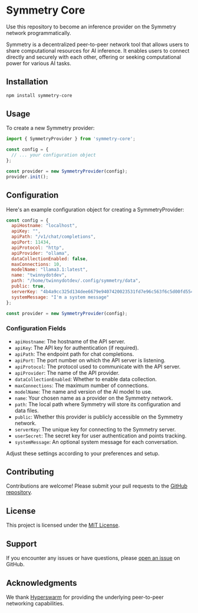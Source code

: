 # Symmetry Core

Use this repository to become an inference provider on the Symmetry network programmatically.

Symmetry is a decentralized peer-to-peer network tool that allows users to share computational resources for AI inference. It enables users to connect directly and securely with each other, offering or seeking computational power for various AI tasks.

## Installation

```bash
npm install symmetry-core
```

## Usage

To create a new Symmetry provider:

```javascript
import { SymmetryProvider } from 'symmetry-core';

const config = {
  // ... your configuration object
};

const provider = new SymmetryProvider(config);
provider.init();
```

## Configuration

Here's an example configuration object for creating a SymmetryProvider:

```javascript
const config = {
  apiHostname: "localhost",
  apiKey: "",
  apiPath: "/v1/chat/completions",
  apiPort: 11434,
  apiProtocol: "http",
  apiProvider: "ollama",
  dataCollectionEnabled: false,
  maxConnections: 10,
  modelName: "llama3.1:latest",
  name: "twinnydotdev",
  path: "/home/twinnydotdev/.config/symmetry/data",
  public: true,
  serverKey: "4b4a9cc325d134dee6679e9407420023531fd7e96c563f6c5d00fd5549b77435",
  systemMessage: "I'm a system message"
};

const provider = new SymmetryProvider(config);
```

### Configuration Fields

- `apiHostname`: The hostname of the API server.
- `apiKey`: The API key for authentication (if required).
- `apiPath`: The endpoint path for chat completions.
- `apiPort`: The port number on which the API server is listening.
- `apiProtocol`: The protocol used to communicate with the API server.
- `apiProvider`: The name of the API provider.
- `dataCollectionEnabled`: Whether to enable data collection.
- `maxConnections`: The maximum number of connections.
- `modelName`: The name and version of the AI model to use.
- `name`: Your chosen name as a provider on the Symmetry network.
- `path`: The local path where Symmetry will store its configuration and data files.
- `public`: Whether this provider is publicly accessible on the Symmetry network.
- `serverKey`: The unique key for connecting to the Symmetry server.
- `userSecret`: The secret key for user authentication and points tracking.
- `systemMessage`: An optional system message for each conversation.

Adjust these settings according to your preferences and setup.

## Contributing

Contributions are welcome! Please submit your pull requests to the [GitHub repository](https://github.com/twinnydotdev/symmetry-core/pulls).

## License

This project is licensed under the [MIT License](https://github.com/twinnydotdev/symmetry-core/blob/master/LICENCE).

## Support

If you encounter any issues or have questions, please [open an issue](https://github.com/twinnydotdev/symmetry-core/issues) on GitHub.

## Acknowledgments

We thank [Hyperswarm](https://github.com/holepunchto/hyperswarm) for providing the underlying peer-to-peer networking capabilities.